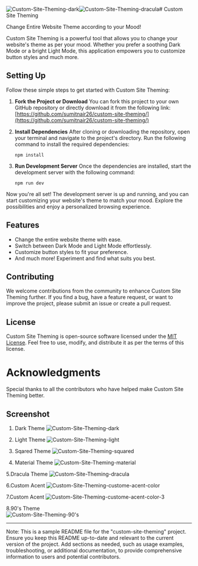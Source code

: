![Custom-Site-Theming-dark](https://github.com/sumitnair26/custom-site-theming/assets/24470385/39538a2f-5fb2-4cec-bed9-a2887d619446)![Custom-Site-Theming-dracula](https://github.com/sumitnair26/custom-site-theming/assets/24470385/8fe12894-944d-4463-94a6-46c61a8ac109)# Custom Site Theming

Change Entire Website Theme according to your Mood!

Custom Site Theming is a powerful tool that allows you to change your website's theme as per your mood. Whether you prefer a soothing Dark Mode or a bright Light Mode, this application empowers you to customize button styles and much more.

## Setting Up

Follow these simple steps to get started with Custom Site Theming:

1. **Fork the Project or Download**
   You can fork this project to your own GitHub repository or directly download it from the following link: [https://github.com/sumitnair26/custom-site-theming/](https://github.com/sumitnair26/custom-site-theming/)

2. **Install Dependencies**
   After cloning or downloading the repository, open your terminal and navigate to the project's directory. Run the following command to install the required dependencies:

   ```
   npm install
   ```

3. **Run Development Server**
   Once the dependencies are installed, start the development server with the following command:

   ```
   npm run dev
   ```

Now you're all set! The development server is up and running, and you can start customizing your website's theme to match your mood. Explore the possibilities and enjoy a personalized browsing experience.

## Features

- Change the entire website theme with ease.
- Switch between Dark Mode and Light Mode effortlessly.
- Customize button styles to fit your preference.
- And much more! Experiment and find what suits you best.

## Contributing

We welcome contributions from the community to enhance Custom Site Theming further. If you find a bug, have a feature request, or want to improve the project, please submit an issue or create a pull request.

## License

Custom Site Theming is open-source software licensed under the [MIT License](LICENSE). Feel free to use, modify, and distribute it as per the terms of this license.

# Acknowledgments

Special thanks to all the contributors who have helped make Custom Site Theming better.

## Screenshot 

1. Dark Theme
![Custom-Site-Theming-dark](https://github.com/sumitnair26/custom-site-theming/assets/24470385/b9788928-70d9-407b-8dc6-29febbc11cab)
   
2. Light Theme 
![Custom-Site-Theming-light](https://github.com/sumitnair26/custom-site-theming/assets/24470385/cb6eeafa-26ee-4c25-bf7a-cda12183fb74)

3. Sqared Theme
![Custom-Site-Theming-squared](https://github.com/sumitnair26/custom-site-theming/assets/24470385/4ceaf339-4bbe-466d-a3de-621e5c43f49b)

5. Material Theme 
![Custom-Site-Theming-material](https://github.com/sumitnair26/custom-site-theming/assets/24470385/2326e48a-2c1d-47bd-b089-df189eddd947)

5.Dracula Theme 
![Custom-Site-Theming-dracula](https://github.com/sumitnair26/custom-site-theming/assets/24470385/e49bf937-107a-4d94-9876-8fe9f06e6203)

6.Custom Acent 
![Custom-Site-Theming-custome-acent-color](https://github.com/sumitnair26/custom-site-theming/assets/24470385/2a07cd7e-65ca-48e7-97c1-9de4755bbf9d)

7.Custom Acent
![Custom-Site-Theming-custome-acent-color-3](https://github.com/sumitnair26/custom-site-theming/assets/24470385/257de088-ef5d-470e-8e49-65d168b1f74c)

8.90's Theme  
![Custom-Site-Theming-90's](https://github.com/sumitnair26/custom-site-theming/assets/24470385/eecb5957-3223-49c0-af7b-aa2f158ef453)

-----
Note: This is a sample README file for the "custom-site-theming" project. Ensure you keep this README up-to-date and relevant to the current version of the project. Add sections as needed, such as usage examples, troubleshooting, or additional documentation, to provide comprehensive information to users and potential contributors.
